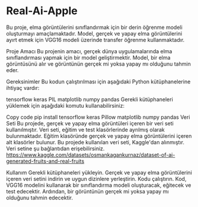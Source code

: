 # Real-Ai-Apple
Bu proje, elma görüntülerini sınıflandırmak için bir derin öğrenme modeli oluşturmayı amaçlamaktadır. Model, gerçek ve yapay elma görüntülerini ayırt etmek için VGG16 modeli üzerinde transfer öğrenme kullanmaktadır.

Proje Amacı
Bu projenin amacı, gerçek dünya uygulamalarında elma sınıflandırması yapmak için bir model geliştirmektir. Model, bir elma görüntüsünü alır ve görüntünün gerçek mi yoksa yapay mı olduğunu tahmin eder.

Gereksinimler
Bu kodun çalıştırılması için aşağıdaki Python kütüphanelerine ihtiyaç vardır:

tensorflow
keras
PIL
matplotlib
numpy
pandas
Gerekli kütüphaneleri yüklemek için aşağıdaki komutu kullanabilirsiniz:

Copy code
pip install tensorflow keras Pillow matplotlib numpy pandas
Veri Seti
Bu projede, gerçek ve yapay elma görüntüleri içeren bir veri seti kullanılmıştır. Veri seti, eğitim ve test klasörlerinde ayrılmış olarak bulunmaktadır. Eğitim klasöründe gerçek ve yapay elma görüntülerini içeren alt klasörler bulunur. Bu projede kullanılan veri seti, Kaggle'dan alınmıştır.
Veri setine şu bağlantıdan erişebilirsiniz. https://www.kaggle.com/datasets/osmankagankurnaz/dataset-of-ai-generated-fruits-and-real-fruits

Kullanım
Gerekli kütüphaneleri yükleyin.
Gerçek ve yapay elma görüntülerini içeren veri setini indirin ve uygun dizinlere yerleştirin.
Kodu çalıştırın.
Kod, VGG16 modelini kullanarak bir sınıflandırma modeli oluşturacak, eğitecek ve test edecektir. Ardından, bir görüntünün gerçek mi yoksa yapay mı olduğunu tahmin edecektir.
